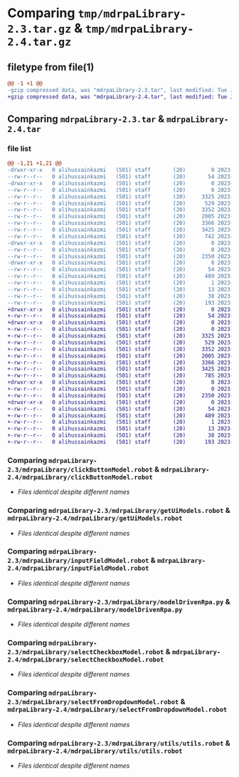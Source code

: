# Comparing `tmp/mdrpaLibrary-2.3.tar.gz` & `tmp/mdrpaLibrary-2.4.tar.gz`

## filetype from file(1)

```diff
@@ -1 +1 @@
-gzip compressed data, was "mdrpaLibrary-2.3.tar", last modified: Tue Jul 11 11:08:03 2023, max compression
+gzip compressed data, was "mdrpaLibrary-2.4.tar", last modified: Tue Jul 11 11:12:16 2023, max compression
```

## Comparing `mdrpaLibrary-2.3.tar` & `mdrpaLibrary-2.4.tar`

### file list

```diff
@@ -1,21 +1,21 @@
-drwxr-xr-x   0 alihussainkazmi   (501) staff       (20)        0 2023-07-11 11:08:03.176640 mdrpaLibrary-2.3/
--rw-r--r--   0 alihussainkazmi   (501) staff       (20)       54 2023-07-11 11:08:03.176452 mdrpaLibrary-2.3/PKG-INFO
-drwxr-xr-x   0 alihussainkazmi   (501) staff       (20)        0 2023-07-11 11:08:03.174999 mdrpaLibrary-2.3/mdrpaLibrary/
--rw-r--r--   0 alihussainkazmi   (501) staff       (20)        0 2023-07-06 11:24:56.000000 mdrpaLibrary-2.3/mdrpaLibrary/__init__.py
--rw-r--r--   0 alihussainkazmi   (501) staff       (20)     3325 2023-07-06 11:19:01.000000 mdrpaLibrary-2.3/mdrpaLibrary/clickButtonModel.robot
--rw-r--r--   0 alihussainkazmi   (501) staff       (20)      529 2023-07-11 08:54:27.000000 mdrpaLibrary-2.3/mdrpaLibrary/getUiModels.robot
--rw-r--r--   0 alihussainkazmi   (501) staff       (20)     3352 2023-07-06 11:19:23.000000 mdrpaLibrary-2.3/mdrpaLibrary/inputFieldModel.robot
--rw-r--r--   0 alihussainkazmi   (501) staff       (20)     2005 2023-07-11 09:31:53.000000 mdrpaLibrary-2.3/mdrpaLibrary/modelDrivenRpa.py
--rw-r--r--   0 alihussainkazmi   (501) staff       (20)     3366 2023-07-06 11:20:06.000000 mdrpaLibrary-2.3/mdrpaLibrary/selectCheckboxModel.robot
--rw-r--r--   0 alihussainkazmi   (501) staff       (20)     3425 2023-07-06 11:20:26.000000 mdrpaLibrary-2.3/mdrpaLibrary/selectFromDropdownModel.robot
--rw-r--r--   0 alihussainkazmi   (501) staff       (20)      742 2023-07-11 11:07:05.000000 mdrpaLibrary-2.3/mdrpaLibrary/sendReportModel.robot
-drwxr-xr-x   0 alihussainkazmi   (501) staff       (20)        0 2023-07-11 11:08:03.176087 mdrpaLibrary-2.3/mdrpaLibrary/utils/
--rw-r--r--   0 alihussainkazmi   (501) staff       (20)        0 2023-07-05 13:00:07.000000 mdrpaLibrary-2.3/mdrpaLibrary/utils/__init__.py
--rw-r--r--   0 alihussainkazmi   (501) staff       (20)     2350 2023-07-11 08:04:53.000000 mdrpaLibrary-2.3/mdrpaLibrary/utils/utils.robot
-drwxr-xr-x   0 alihussainkazmi   (501) staff       (20)        0 2023-07-11 11:08:03.175760 mdrpaLibrary-2.3/mdrpaLibrary.egg-info/
--rw-r--r--   0 alihussainkazmi   (501) staff       (20)       54 2023-07-11 11:08:03.000000 mdrpaLibrary-2.3/mdrpaLibrary.egg-info/PKG-INFO
--rw-r--r--   0 alihussainkazmi   (501) staff       (20)      489 2023-07-11 11:08:03.000000 mdrpaLibrary-2.3/mdrpaLibrary.egg-info/SOURCES.txt
--rw-r--r--   0 alihussainkazmi   (501) staff       (20)        1 2023-07-11 11:08:03.000000 mdrpaLibrary-2.3/mdrpaLibrary.egg-info/dependency_links.txt
--rw-r--r--   0 alihussainkazmi   (501) staff       (20)       13 2023-07-11 11:08:03.000000 mdrpaLibrary-2.3/mdrpaLibrary.egg-info/top_level.txt
--rw-r--r--   0 alihussainkazmi   (501) staff       (20)       38 2023-07-11 11:08:03.176691 mdrpaLibrary-2.3/setup.cfg
--rw-r--r--   0 alihussainkazmi   (501) staff       (20)      193 2023-07-11 11:07:29.000000 mdrpaLibrary-2.3/setup.py
+drwxr-xr-x   0 alihussainkazmi   (501) staff       (20)        0 2023-07-11 11:12:16.444912 mdrpaLibrary-2.4/
+-rw-r--r--   0 alihussainkazmi   (501) staff       (20)       54 2023-07-11 11:12:16.444759 mdrpaLibrary-2.4/PKG-INFO
+drwxr-xr-x   0 alihussainkazmi   (501) staff       (20)        0 2023-07-11 11:12:16.443535 mdrpaLibrary-2.4/mdrpaLibrary/
+-rw-r--r--   0 alihussainkazmi   (501) staff       (20)        0 2023-07-06 11:24:56.000000 mdrpaLibrary-2.4/mdrpaLibrary/__init__.py
+-rw-r--r--   0 alihussainkazmi   (501) staff       (20)     3325 2023-07-06 11:19:01.000000 mdrpaLibrary-2.4/mdrpaLibrary/clickButtonModel.robot
+-rw-r--r--   0 alihussainkazmi   (501) staff       (20)      529 2023-07-11 08:54:27.000000 mdrpaLibrary-2.4/mdrpaLibrary/getUiModels.robot
+-rw-r--r--   0 alihussainkazmi   (501) staff       (20)     3352 2023-07-06 11:19:23.000000 mdrpaLibrary-2.4/mdrpaLibrary/inputFieldModel.robot
+-rw-r--r--   0 alihussainkazmi   (501) staff       (20)     2005 2023-07-11 09:31:53.000000 mdrpaLibrary-2.4/mdrpaLibrary/modelDrivenRpa.py
+-rw-r--r--   0 alihussainkazmi   (501) staff       (20)     3366 2023-07-06 11:20:06.000000 mdrpaLibrary-2.4/mdrpaLibrary/selectCheckboxModel.robot
+-rw-r--r--   0 alihussainkazmi   (501) staff       (20)     3425 2023-07-06 11:20:26.000000 mdrpaLibrary-2.4/mdrpaLibrary/selectFromDropdownModel.robot
+-rw-r--r--   0 alihussainkazmi   (501) staff       (20)      785 2023-07-11 11:11:18.000000 mdrpaLibrary-2.4/mdrpaLibrary/sendReportModel.robot
+drwxr-xr-x   0 alihussainkazmi   (501) staff       (20)        0 2023-07-11 11:12:16.444486 mdrpaLibrary-2.4/mdrpaLibrary/utils/
+-rw-r--r--   0 alihussainkazmi   (501) staff       (20)        0 2023-07-05 13:00:07.000000 mdrpaLibrary-2.4/mdrpaLibrary/utils/__init__.py
+-rw-r--r--   0 alihussainkazmi   (501) staff       (20)     2350 2023-07-11 08:04:53.000000 mdrpaLibrary-2.4/mdrpaLibrary/utils/utils.robot
+drwxr-xr-x   0 alihussainkazmi   (501) staff       (20)        0 2023-07-11 11:12:16.444193 mdrpaLibrary-2.4/mdrpaLibrary.egg-info/
+-rw-r--r--   0 alihussainkazmi   (501) staff       (20)       54 2023-07-11 11:12:16.000000 mdrpaLibrary-2.4/mdrpaLibrary.egg-info/PKG-INFO
+-rw-r--r--   0 alihussainkazmi   (501) staff       (20)      489 2023-07-11 11:12:16.000000 mdrpaLibrary-2.4/mdrpaLibrary.egg-info/SOURCES.txt
+-rw-r--r--   0 alihussainkazmi   (501) staff       (20)        1 2023-07-11 11:12:16.000000 mdrpaLibrary-2.4/mdrpaLibrary.egg-info/dependency_links.txt
+-rw-r--r--   0 alihussainkazmi   (501) staff       (20)       13 2023-07-11 11:12:16.000000 mdrpaLibrary-2.4/mdrpaLibrary.egg-info/top_level.txt
+-rw-r--r--   0 alihussainkazmi   (501) staff       (20)       38 2023-07-11 11:12:16.444960 mdrpaLibrary-2.4/setup.cfg
+-rw-r--r--   0 alihussainkazmi   (501) staff       (20)      193 2023-07-11 11:11:59.000000 mdrpaLibrary-2.4/setup.py
```

### Comparing `mdrpaLibrary-2.3/mdrpaLibrary/clickButtonModel.robot` & `mdrpaLibrary-2.4/mdrpaLibrary/clickButtonModel.robot`

 * *Files identical despite different names*

### Comparing `mdrpaLibrary-2.3/mdrpaLibrary/getUiModels.robot` & `mdrpaLibrary-2.4/mdrpaLibrary/getUiModels.robot`

 * *Files identical despite different names*

### Comparing `mdrpaLibrary-2.3/mdrpaLibrary/inputFieldModel.robot` & `mdrpaLibrary-2.4/mdrpaLibrary/inputFieldModel.robot`

 * *Files identical despite different names*

### Comparing `mdrpaLibrary-2.3/mdrpaLibrary/modelDrivenRpa.py` & `mdrpaLibrary-2.4/mdrpaLibrary/modelDrivenRpa.py`

 * *Files identical despite different names*

### Comparing `mdrpaLibrary-2.3/mdrpaLibrary/selectCheckboxModel.robot` & `mdrpaLibrary-2.4/mdrpaLibrary/selectCheckboxModel.robot`

 * *Files identical despite different names*

### Comparing `mdrpaLibrary-2.3/mdrpaLibrary/selectFromDropdownModel.robot` & `mdrpaLibrary-2.4/mdrpaLibrary/selectFromDropdownModel.robot`

 * *Files identical despite different names*

### Comparing `mdrpaLibrary-2.3/mdrpaLibrary/utils/utils.robot` & `mdrpaLibrary-2.4/mdrpaLibrary/utils/utils.robot`

 * *Files identical despite different names*

